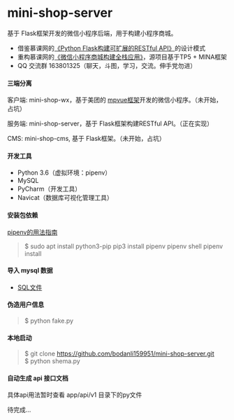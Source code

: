 # mini-shop-server
基于 Flask框架开发的微信小程序后端，用于构建小程序商城。
* 借鉴慕课网的[《Python Flask构建可扩展的RESTful API》](http://coding.imooc.com/class/220.html)的设计模式
* 重构慕课网的[《微信小程序商城构建全栈应用》](https://coding.imooc.com/learn/list/97.html)，源项目基于TP5 + MINA框架
* QQ 交流群 163801325（聊天，斗图，学习，交流。伸手党勿进）


#### 三端分离
客户端: mini-shop-wx，基于美团的 [mpvue框架](http://mpvue.com/)开发的微信小程序。（未开始，占坑）

服务端: mini-shop-server，基于 Flask框架构建RESTful API。（正在实现）

CMS: mini-shop-cms, 基于 Flask框架。（未开始，占坑）

#### 开发工具
* Python 3.6（虚拟环境：pipenv）
* MySQL
* PyCharm（开发工具）
* Navicat（数据库可视化管理工具）

#### 安装包依赖
[pipenv的用法指南](https://www.jianshu.com/p/00af447f0005)
> $ sudo apt install python3-pip
pip3 install pipenv
pipenv shell
pipenv install

#### 导入 mysql 数据
* [SQL文件](https://github.com/bodanli159951/mini-shop-server/blob/master/zerd.sql)

#### 伪造用户信息 
> $ python fake.py

#### 本地启动
> $ git clone https://github.com/bodanli159951/mini-shop-server.git <br>
$ python shema.py

#### 自动生成 api 接口文档
具体api用法暂时查看 app/api/v1 目录下的py文件

待完成...

